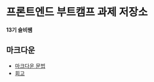 # 프론트엔드 부트캠프 과제 저장소

**13기 슬비쌤**

## 마크다운

- [마크다운 문법](./src/md/markdown.md)
- [회고](./src/md/retrospect.md)
